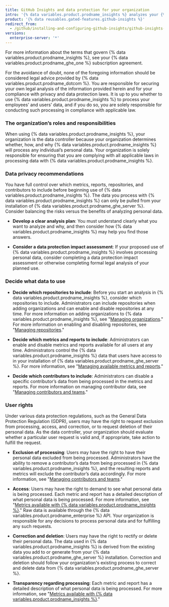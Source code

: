 ```yaml
---
title: GitHub Insights and data protection for your organization
intro: '{% data variables.product.prodname_insights %} analyzes your {% data variables.product.prodname_ghe_server %} data. This data could include personal data of individuals in your organization who may have the right to understand how such personal data is being used.'
product: '{% data reusables.gated-features.github-insights %}'
redirect_from:
  - /github/installing-and-configuring-github-insights/github-insights-and-data-protection-for-your-organization
versions:
  enterprise-server: '*'
---
```


For more information about the terms that govern {% data variables.product.prodname_insights %}, see your {% data variables.product.prodname_ghe_one %} subscription agreement.

For the avoidance of doubt, none of the foregoing information should be considered legal advice provided by {% data variables.product.prodname_dotcom %}. You are responsible for securing your own legal analysis of the information provided herein and for your compliance with privacy and data protection laws. It is up to you whether to use {% data variables.product.prodname_insights %} to process your employees’ and users’ data, and if you do so, you are solely responsible for conducting such processing in compliance with applicable law.

### The organization’s roles and responsibilities

When using {% data variables.product.prodname_insights %}, your organization is the data controller because your organization determines whether, how, and why {% data variables.product.prodname_insights %} will process any individual’s personal data. Your organization is solely responsible for ensuring that you are complying with all applicable laws in processing data with {% data variables.product.prodname_insights %}.

### Data privacy recommendations

You have full control over which metrics, reports, repositories, and contributors to include before beginning use of {% data variables.product.prodname_insights %}. The data you process with {% data variables.product.prodname_insights %} can only be pulled from your installation of {% data variables.product.prodname_ghe_server %}. Consider balancing the risks versus the benefits of analyzing personal data.

- **Develop a clear analysis plan**: You must understand clearly what you want to analyze and why, and then consider how {% data variables.product.prodname_insights %} may help you find those answers.

- **Consider a data protection impact assessment**: If your proposed use of {% data variables.product.prodname_insights %} involves processing personal data, consider completing a data protection impact assessment or otherwise completing formal legal analysis of your planned use.

### Decide what data to use

- **Decide which repositories to include**: Before you start an analysis in {% data variables.product.prodname_insights %}, consider which repositories to include. Administrators can include repositories when adding organizations and can enable and disable repositories at any time. For more information on adding organizations to {% data variables.product.prodname_insights %}, see "[Managing organizations](/insights/installing-and-configuring-github-insights/managing-organizations)." For more information on enabling and disabling repositories, see "[Managing repositories](/insights/installing-and-configuring-github-insights/managing-repositories)."

- **Decide which metrics and reports to include**: Administrators can enable and disable metrics and reports available for all users at any time. Administrators control the {% data variables.product.prodname_insights %} data that users have access to in your installation of {% data variables.product.prodname_ghe_server %}. For more information, see "[Managing available metrics and reports](/insights/installing-and-configuring-github-insights/managing-available-metrics-and-reports)."

- **Decide which contributors to include**: Administrators can disable a specific contributor’s data from being processed in the metrics and reports. For more information on managing contributor data, see "[Managing contributors and teams](/insights/installing-and-configuring-github-insights/managing-contributors-and-teams)."

### User rights

Under various data protection regulations, such as the General Data Protection Regulation (GDPR), users may have the right to request exclusion from processing, access, and correction, or to request deletion of their personal data. As the data controller, your organization should evaluate whether a particular user request is valid and, if appropriate, take action to fulfill the request.

- **Exclusion of processing**: Users may have the right to have their personal data excluded from being processed. Administrators have the ability to remove a contributor’s data from being processed in {% data variables.product.prodname_insights %}, and the resulting reports and metrics will exclude the contributor’s data accordingly. For more information, see "[Managing contributors and teams](/insights/installing-and-configuring-github-insights/managing-contributors-and-teams)."

- **Access**: Users may have the right to demand to see what personal data is being processed. Each metric and report has a detailed description of what personal data is being processed. For more information, see "[Metrics available with {% data variables.product.prodname_insights %}](/insights/exploring-your-usage-of-github-enterprise/metrics-available-with-github-insights)." Raw data is available through the {% data variables.product.prodname_enterprise %} API. Your organization is responsible for any decisions to process personal data and for fulfilling any such requests.

- **Correction and deletion**: Users may have the right to rectify or delete their personal data. The data used in {% data variables.product.prodname_insights %} is derived from the existing data you add to or generate from your {% data variables.product.prodname_ghe_server %} installation. Correction and deletion should follow your organization's existing process to correct and delete data from {% data variables.product.prodname_ghe_server %}.

- **Transparency regarding processing**:  Each metric and report has a detailed description of what personal data is being processed. For more information, see "[Metrics available with {% data variables.product.prodname_insights %}](/insights/exploring-your-usage-of-github-enterprise/metrics-available-with-github-insights)."
